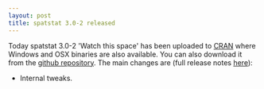 ```yaml
---
layout: post
title: spatstat 3.0-2 released
---
```


Today spatstat 3.0-2 'Watch this space' has been uploaded to
[CRAN](http://www.cran.r-project.org/web/packages/spatstat/) where
Windows and OSX binaries are also available. You can also download it
from the [github
repository](https://github.com/spatstat/spatstat/releases/tag/v3.0-2).
The main changes are (full release notes
[here](releasenotes/spatstat-3.0-2.html)):

* Internal tweaks.
